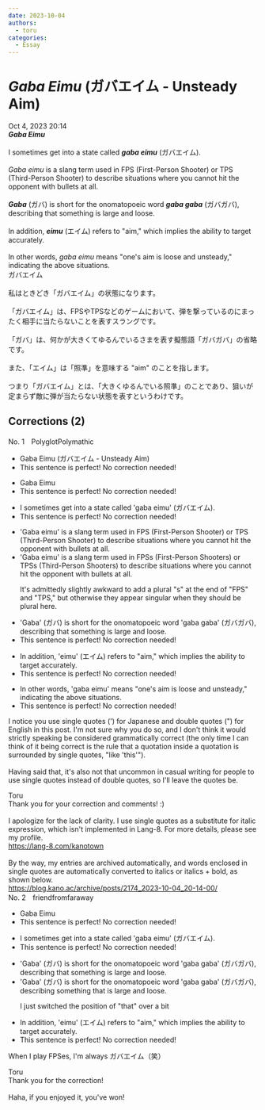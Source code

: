 ```yaml
---
date: 2023-10-04
authors:
  - toru
categories:
  - Essay
---
```


<h1 id="subject_show"><strong><em>Gaba Eimu</strong></em> (ガバエイム - Unsteady Aim)</h1>
<div class="date">Oct 4, 2023 20:14</div>
<div id="post"><div id="body_show_ori">
<strong><em>Gaba Eimu</strong></em><br/><br/>I sometimes get into a state called <strong><em>gaba eimu</em></strong> (ガバエイム).<br/><br/><em>Gaba eimu</em> is a slang term used in FPS (First-Person Shooter) or TPS (Third-Person Shooter) to describe situations where you cannot hit the opponent with bullets at all.<br/><br/><strong><em>Gaba</em></strong> (ガバ) is short for the onomatopoeic word <strong><em>gaba gaba</em></strong> (ガバガバ), describing that something is large and loose.<br/><br/>In addition, <strong><em>eimu</em></strong> (エイム) refers to "aim," which implies the ability to target accurately.<br/><br/>In other words, <em>gaba eimu</em> means "one's aim is loose and unsteady," indicating the above situations.
</div></div>

<!-- more -->

<div id="post_ja"><div id="body_show_mo">
ガバエイム<br/><br/>私はときどき「ガバエイム」の状態になります。<br/><br/>「ガバエイム」は、FPSやTPSなどのゲームにおいて、弾を撃っているのにまったく相手に当たらないことを表すスラングです。<br/><br/>「ガバ」は、何かが大きくてゆるんでいるさまを表す擬態語「ガバガバ」の省略です。<br/><br/>また、「エイム」は「照準」を意味する "aim" のことを指します。<br/><br/>つまり「ガバエイム」とは、「大きくゆるんでいる照準」のことであり、狙いが定まらず敵に弾が当たらない状態を表すというわけです。
</div></div>

## Corrections (2)
<div id="block"><div class="first_name"> No. 1　<span class="just_name">PolyglotPolymathic</span></div><div id="block2">
<ul class="correction_field">
<li class="incorrect">Gaba Eimu (ガバエイム - Unsteady Aim)</li>
<li class="corrected perfect">This sentence is perfect! No correction needed!</li>
</ul>
<ul class="correction_field">
<li class="incorrect">Gaba Eimu</li>
<li class="corrected perfect">This sentence is perfect! No correction needed!</li>
</ul>
<ul class="correction_field">
<li class="incorrect">I sometimes get into a state called 'gaba eimu' (ガバエイム).</li>
<li class="corrected perfect">This sentence is perfect! No correction needed!</li>
</ul>
<ul class="correction_field">
<li class="incorrect">'Gaba eimu' is a slang term used in FPS (First-Person Shooter) or TPS (Third-Person Shooter) to describe situations where you cannot hit the opponent with bullets at all.</li>
<li class="corrected correct">
'Gaba eimu' is a slang term used in FPS<span class="f_blue">s</span> (First-Person Shooter<span class="f_blue">s</span>) or TPS<span class="f_blue">s</span> (Third-Person Shooter<span class="f_blue">s</span>) to describe situations where you cannot hit the opponent with bullets at all.
<p class="correction_comment">It's admittedly slightly awkward to add a plural "s" at the end of "FPS" and "TPS," but otherwise they appear singular when they should be plural here.</p>
</li>
</ul>
<ul class="correction_field">
<li class="incorrect">'Gaba' (ガバ) is short for the onomatopoeic word 'gaba gaba' (ガバガバ), describing that something is large and loose.</li>
<li class="corrected perfect">This sentence is perfect! No correction needed!</li>
</ul>
<ul class="correction_field">
<li class="incorrect">In addition, 'eimu' (エイム) refers to "aim," which implies the ability to target accurately.</li>
<li class="corrected perfect">This sentence is perfect! No correction needed!</li>
</ul>
<ul class="correction_field">
<li class="incorrect">In other words, 'gaba eimu' means "one's aim is loose and unsteady," indicating the above situations.</li>
<li class="corrected perfect">This sentence is perfect! No correction needed!</li>
</ul>
<p class="comment_small">
 I notice you use single quotes (') for Japanese and double quotes (") for English in this post.  I'm not sure why you do so, and I don't think it would strictly speaking be considered grammatically correct (the only time I can think of it being correct is the rule that a quotation inside a quotation is surrounded by single quotes, "like 'this'").
 <br/>
 <br/>
 Having said that, it's also not that uncommon in casual writing for people to use single quotes instead of double quotes, so I'll leave the quotes be.
</p>

</div><div class="name"><span class="just_name">Toru</span><br>
Thank you for your correction and comments! :)<br/><br/>I apologize for the lack of clarity. I use single quotes as a substitute for italic expression, which isn't implemented in Lang-8. For more details, please see my profile.<br/><a href="https://lang-8.com/kanotown" target="_blank">https://lang-8.com/kanotown</a><br/><br/>By the way, my entries are archived automatically, and words enclosed in single quotes are automatically converted to italics or italics + bold, as shown below.<br/><a href="https://blog.kano.ac/archive/posts/2174_2023-10-04_20-14-00/" target="_blank">https://blog.kano.ac/archive/posts/2174_2023-10-04_20-14-00/</a>
</div>
</div>
<div id="block"><div class="first_name"> No. 2　<span class="just_name">friendfromfaraway</span></div><div id="block2">
<ul class="correction_field">
<li class="incorrect">Gaba Eimu</li>
<li class="corrected perfect">This sentence is perfect! No correction needed!</li>
</ul>
<ul class="correction_field">
<li class="incorrect">I sometimes get into a state called 'gaba eimu' (ガバエイム).</li>
<li class="corrected perfect">This sentence is perfect! No correction needed!</li>
</ul>
<ul class="correction_field">
<li class="incorrect">'Gaba' (ガバ) is short for the onomatopoeic word 'gaba gaba' (ガバガバ), describing that something is large and loose.</li>
<li class="corrected correct">
'Gaba' (ガバ) is short for the onomatopoeic word 'gaba gaba' (ガバガバ), describing something <span class="f_blue">that </span>is large and loose.
<p class="correction_comment">I just switched the position of "that" over a bit</p>
</li>
</ul>
<ul class="correction_field">
<li class="incorrect">In addition, 'eimu' (エイム) refers to "aim," which implies the ability to target accurately.</li>
<li class="corrected perfect">This sentence is perfect! No correction needed!</li>
</ul>
<p class="comment_small">
 When I play FPSes, I'm always ガバエイム（笑）
</p>

</div><div class="name"><span class="just_name">Toru</span><br>
Thank you for the correction!<br/><br/>Haha, if you enjoyed it, you've won!
</div>
</div>

